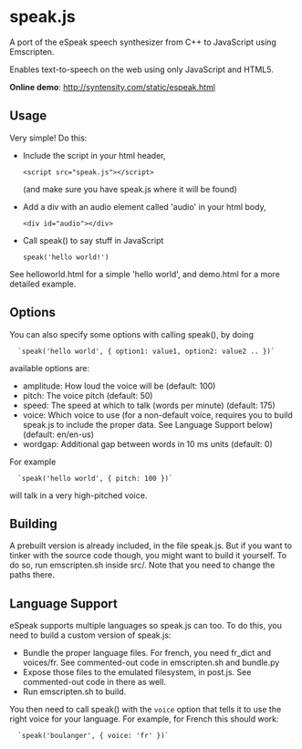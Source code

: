 speak.js
========

A port of the eSpeak speech synthesizer from C++ to JavaScript using Emscripten.

Enables text-to-speech on the web using only JavaScript and HTML5.

**Online demo**: http://syntensity.com/static/espeak.html


Usage
-----

Very simple! Do this:

 * Include the script in your html header,

      `<script src="speak.js"></script>`

   (and make sure you have speak.js where it will be found)

 * Add a div with an audio element called 'audio' in your html body,

      `<div id="audio"></div>`

 * Call speak() to say stuff in JavaScript

      `speak('hello world!')`

See helloworld.html for a simple 'hello world', and demo.html for
a more detailed example.


Options
-------

You can also specify some options with calling speak(), by doing

      `speak('hello world', { option1: value1, option2: value2 .. })`

available options are:

 * amplitude: How loud the voice will be (default: 100)
 * pitch: The voice pitch (default: 50)
 * speed: The speed at which to talk (words per minute) (default: 175)
 * voice: Which voice to use (for a non-default voice, requires you to
          build speak.js to include the proper data. See Language Support
          below) (default: en/en-us)
 * wordgap: Additional gap between words in 10 ms units (default: 0)

For example

      `speak('hello world', { pitch: 100 })`

will talk in a very high-pitched voice.


Building
--------

A prebuilt version is already included, in the file speak.js. But if you want
to tinker with the source code though, you might want to build it yourself.
To do so, run emscripten.sh inside src/. Note that you need to change the paths
there.


Language Support
----------------

eSpeak supports multiple languages so speak.js can too. To do this, you
need to build a custom version of speak.js:

 * Bundle the proper language files. For french, you need fr_dict and voices/fr.
   See commented-out code in emscripten.sh and bundle.py
 * Expose those files to the emulated filesystem, in post.js. See commented-out
   code in there as well.
 * Run emscripten.sh to build.

You then need to call speak() with the `voice` option that tells it to use the
right voice for your language. For example, for French this should work:

      `speak('boulanger', { voice: 'fr' })`

